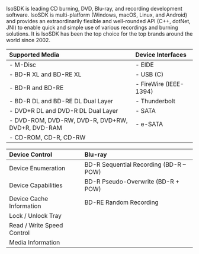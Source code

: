 IsoSDK is leading CD burning, DVD, Blu-ray, and recording development software. IsoSDK is multi-platform (Windows, macOS, Linux, and Android) and provides an extraordinarily flexible and well-rounded API (C++, dotNet, JNI) to enable quick and simple use of various recordings and burning solutions. It is IsoSDK has been the top choice for the top brands around the world since 2002.

| Supported Media | Device Interfaces |
| :--- | :--- |
| - M-Disc                                            | - EIDE |
| - BD-R XL and BD-RE XL                              | - USB (C) |
| - BD-R and BD-RE                                    | - FireWire (IEEE-1394) |
| - BD-R DL and BD-RE DL Dual Layer                   | - Thunderbolt |
| - DVD+R DL and DVD-R DL Dual Layer                  | - SATA |
| - DVD-ROM, DVD-RW, DVD-R, DVD+RW, DVD+R, DVD-RAM    | - e-SATA |
| - CD-ROM, CD-R, CD-RW                               | |


| Device Control | Blu-ray |
| :--- | :--- |
| Device Enumeration | BD-R Sequential Recording (BD-R – POW)
| Device Capabilities | BD-R Pseudo-Overwrite (BD-R + POW)
| Device Cache Information | BD-RE Random Recording
| Lock / Unlock Tray |
| Read / Write Speed Control |
| Media Information |


